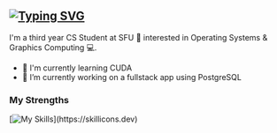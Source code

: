 ## [![Typing SVG](https://readme-typing-svg.demolab.com?font=Fira+Code&pause=1000&color=F7F5EF&width=435&lines=hi+i'm+Adam+Siergiej!+👋)](https://git.io/typing-svg)

I'm a third year CS Student at SFU 🦝 interested in Operating Systems & Graphics Computing 💻. <br> 
- 🌱 I'm currently learning CUDA 
- 🔭 I’m currently working on a fullstack app using PostgreSQL

### My Strengths
[![My Skills](https://skillicons.dev/icons?i=c,cpp,python,flask,react,git,js,html,css,)](https://skillicons.dev)



<!--
**ComradeAdash/ComradeAdash** is a ✨ _special_ ✨ repository because its `README.md` (this file) appears on your GitHub profile.

Here are some ideas to get you started:

- 🔭 I’m currently working on ...
- 🌱 I’m currently learning ...
- 👯 I’m looking to collaborate on ...
- 🤔 I’m looking for help with ...
- 💬 Ask me about ...
- 📫 How to reach me: ...
- 😄 Pronouns: ...
- ⚡ Fun fact: ...
-->
